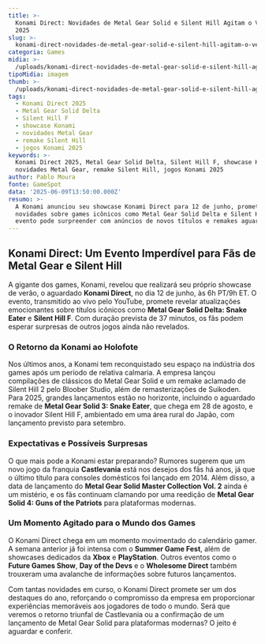 ```yaml
---
title: >-
  Konami Direct: Novidades de Metal Gear Solid e Silent Hill Agitam o Verão de
  2025
slug: >-
  konami-direct-novidades-de-metal-gear-solid-e-silent-hill-agitam-o-vero-de-2025
categoria: Games
midia: >-
  /uploads/konami-direct-novidades-de-metal-gear-solid-e-silent-hill-agitam-o-vero-de-2025-thumb.jpg
tipoMidia: imagem
thumb: >-
  /uploads/konami-direct-novidades-de-metal-gear-solid-e-silent-hill-agitam-o-vero-de-2025-thumb.jpg
tags:
  - Konami Direct 2025
  - Metal Gear Solid Delta
  - Silent Hill F
  - showcase Konami
  - novidades Metal Gear
  - remake Silent Hill
  - jogos Konami 2025
keywords: >-
  Konami Direct 2025, Metal Gear Solid Delta, Silent Hill F, showcase Konami,
  novidades Metal Gear, remake Silent Hill, jogos Konami 2025
author: Pablo Moura
fonte: GameSpot
data: '2025-06-09T13:50:00.000Z'
resumo: >-
  A Konami anunciou seu showcase Konami Direct para 12 de junho, prometendo
  novidades sobre games icônicos como Metal Gear Solid Delta e Silent Hill F. O
  evento pode surpreender com anúncios de novos títulos e remakes aguardados.
---
```


## Konami Direct: Um Evento Imperdível para Fãs de Metal Gear e Silent Hill

A gigante dos games, Konami, revelou que realizará seu próprio showcase de verão, o aguardado **Konami Direct**, no dia 12 de junho, às 6h PT/9h ET. O evento, transmitido ao vivo pelo YouTube, promete revelar atualizações emocionantes sobre títulos icônicos como **Metal Gear Solid Delta: Snake Eater** e **Silent Hill F**. Com duração prevista de 37 minutos, os fãs podem esperar surpresas de outros jogos ainda não revelados.

### O Retorno da Konami ao Holofote

Nos últimos anos, a Konami tem reconquistado seu espaço na indústria dos games após um período de relativa calmaria. A empresa lançou compilações de clássicos do Metal Gear Solid e um remake aclamado de Silent Hill 2 pelo Bloober Studio, além de remasterizações de Suikoden. Para 2025, grandes lançamentos estão no horizonte, incluindo o aguardado remake de **Metal Gear Solid 3: Snake Eater**, que chega em 28 de agosto, e o inovador Silent Hill F, ambientado em uma área rural do Japão, com lançamento previsto para setembro.

### Expectativas e Possíveis Surpresas

O que mais pode a Konami estar preparando? Rumores sugerem que um novo jogo da franquia **Castlevania** está nos desejos dos fãs há anos, já que o último título para consoles domésticos foi lançado em 2014. Além disso, a data de lançamento do **Metal Gear Solid Master Collection Vol. 2** ainda é um mistério, e os fãs continuam clamando por uma reedição de **Metal Gear Solid 4: Guns of the Patriots** para plataformas modernas.

### Um Momento Agitado para o Mundo dos Games

O Konami Direct chega em um momento movimentado do calendário gamer. A semana anterior já foi intensa com o **Summer Game Fest**, além de showcases dedicados da **Xbox** e **PlayStation**. Outros eventos como o **Future Games Show**, **Day of the Devs** e o **Wholesome Direct** também trouxeram uma avalanche de informações sobre futuros lançamentos.

Com tantas novidades em curso, o Konami Direct promete ser um dos destaques do ano, reforçando o compromisso da empresa em proporcionar experiências memoráveis aos jogadores de todo o mundo. Será que veremos o retorno triunfal de Castlevania ou a confirmação de um lançamento de Metal Gear Solid para plataformas modernas? O jeito é aguardar e conferir.
